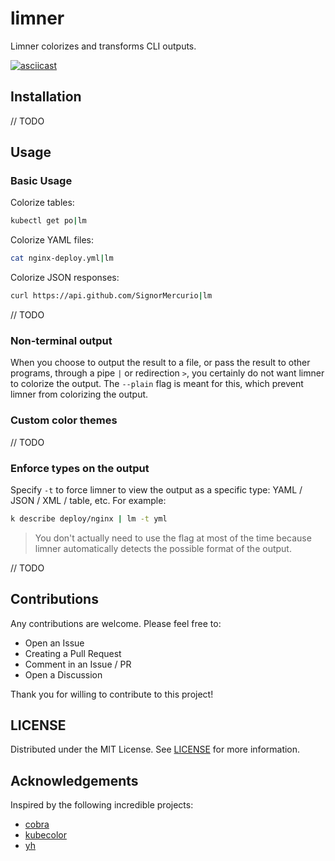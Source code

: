 # limner

Limner colorizes and transforms CLI outputs.

[![asciicast](https://asciinema.org/a/ZtR2TaQPJWSUwTSIInSKZmrFu.svg)](https://asciinema.org/a/ZtR2TaQPJWSUwTSIInSKZmrFu)

## Installation

// TODO

## Usage

### Basic Usage

Colorize tables:

```bash
kubectl get po|lm
```

Colorize YAML files:

```bash
cat nginx-deploy.yml|lm
```

Colorize JSON responses:

```bash
curl https://api.github.com/SignorMercurio|lm
```

// TODO

### Non-terminal output

When you choose to output the result to a file, or pass the result to other programs, through a pipe `|` or redirection `>`, you certainly do not want limner to colorize the output. The `--plain` flag is meant for this, which prevent limner from colorizing the output.

### Custom color themes

// TODO

### Enforce types on the output

Specify `-t` to force limner to view the output as a specific type: YAML / JSON / XML / table, etc. For example:

```bash
k describe deploy/nginx | lm -t yml
```

> You don't actually need to use the flag at most of the time because limner automatically detects the possible format of the output.

// TODO

## Contributions

Any contributions are welcome. Please feel free to:

- Open an Issue
- Creating a Pull Request
- Comment in an Issue / PR
- Open a Discussion

Thank you for willing to contribute to this project!

## LICENSE

Distributed under the MIT License. See [LICENSE](LICENSE) for more information.

## Acknowledgements

Inspired by the following incredible projects:

- [cobra](https://github.com/spf13/cobra)
- [kubecolor](https://github.com/dty1er/kubecolor)
- [yh](https://github.com/andreazorzetto/yh)

